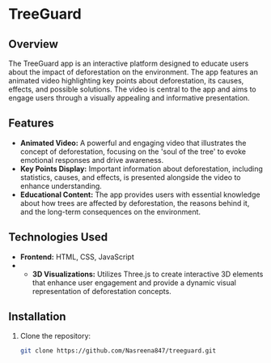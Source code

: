 # TreeGuard

## Overview

The TreeGuard app is an interactive platform designed to educate users about the impact of deforestation on the environment. The app features an animated video highlighting key points about deforestation, its causes, effects, and possible solutions. The video is central to the app and aims to engage users through a visually appealing and informative presentation.

## Features

- **Animated Video:** A powerful and engaging video that illustrates the concept of deforestation, focusing on the 'soul of the tree' to evoke emotional responses and drive awareness.
- **Key Points Display:** Important information about deforestation, including statistics, causes, and effects, is presented alongside the video to enhance understanding.
- **Educational Content:** The app provides users with essential knowledge about how trees are affected by deforestation, the reasons behind it, and the long-term consequences on the environment.

## Technologies Used

- **Frontend:** HTML, CSS, JavaScript
- - **3D Visualizations:** Utilizes Three.js to create interactive 3D elements that enhance user engagement and provide a dynamic visual representation of deforestation concepts.
  
## Installation

1. Clone the repository:
   ```bash
   git clone https://github.com/Nasreena847/treeguard.git
